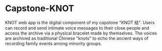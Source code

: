 # Capstone-KNOT
KNOT web app is the digital component of my capstone "KNOT 结". Users can record and send intimate voice messages to their close people and access the archive via a physical bracelet made by themselves. The voices are archived as traditional Chinese "knots" to echo the ancient ways of recording family events among minority groups.
